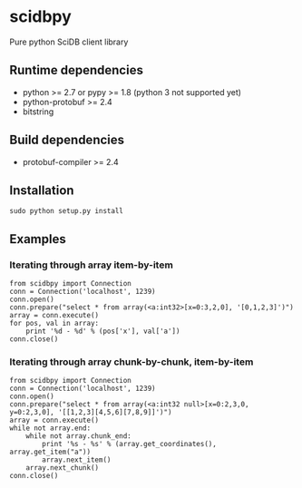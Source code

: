 # scidbpy

Pure python SciDB client library

## Runtime dependencies
* python >= 2.7 or pypy >= 1.8 (python 3 not supported yet)
* python-protobuf >= 2.4
* bitstring

## Build dependencies
* protobuf-compiler >= 2.4

## Installation
```sudo python setup.py install```

## Examples

### Iterating through array item-by-item
```
from scidbpy import Connection
conn = Connection('localhost', 1239)
conn.open()
conn.prepare("select * from array(<a:int32>[x=0:3,2,0], '[0,1,2,3]')")
array = conn.execute()
for pos, val in array:
    print '%d - %d' % (pos['x'], val['a'])
conn.close()
```

### Iterating through array chunk-by-chunk, item-by-item
```
from scidbpy import Connection
conn = Connection('localhost', 1239)
conn.open()
conn.prepare("select * from array(<a:int32 null>[x=0:2,3,0, y=0:2,3,0], '[[1,2,3][4,5,6][7,8,9]]')")
array = conn.execute()
while not array.end:
    while not array.chunk_end:
        print '%s - %s' % (array.get_coordinates(), array.get_item("a"))
        array.next_item()
    array.next_chunk()
conn.close()
```
